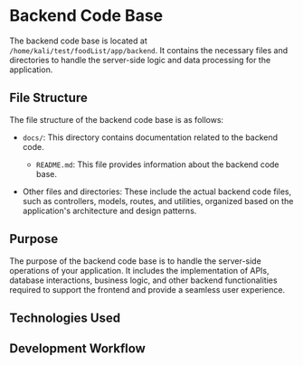 # Backend Code Base

The backend code base is located at `/home/kali/test/foodList/app/backend`. It contains the necessary files and directories to handle the server-side logic and data processing for the application.

## File Structure

The file structure of the backend code base is as follows:

- `docs/`: This directory contains documentation related to the backend code.
    - `README.md`: This file provides information about the backend code base.

- Other files and directories: These include the actual backend code files, such as controllers, models, routes, and utilities, organized based on the application's architecture and design patterns.

## Purpose

The purpose of the backend code base is to handle the server-side operations of your application. It includes the implementation of APIs, database interactions, business logic, and other backend functionalities required to support the frontend and provide a seamless user experience.

## Technologies Used


## Development Workflow

